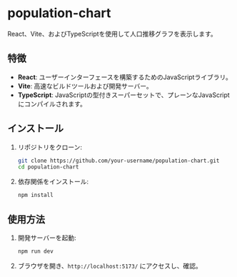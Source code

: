# population-chart

React、Vite、およびTypeScriptを使用して人口推移グラフを表示します。

## 特徴

- **React**: ユーザーインターフェースを構築するためのJavaScriptライブラリ。
- **Vite**: 高速なビルドツールおよび開発サーバー。
- **TypeScript**: JavaScriptの型付きスーパーセットで、プレーンなJavaScriptにコンパイルされます。

## インストール

1. リポジトリをクローン:
    ```bash
    git clone https://github.com/your-username/population-chart.git
    cd population-chart
    ```

2. 依存関係をインストール:
    ```bash
    npm install
    ```

## 使用方法

1. 開発サーバーを起動:
    ```bash
    npm run dev
    ```

2. ブラウザを開き、`http://localhost:5173/` にアクセスし、確認。
